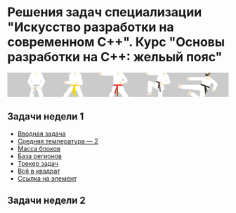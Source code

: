 # Решения задач специализации "Искусство разработки на современном С++". Курс "Основы разработки на С++: жельый пояс"
![belt.jpg](https://github.com/BilyalovE/White-belt/blob/master/Week%201/belt.jpg)


## Задачи недели 1

* [Вводная задача](https://github.com/BilyalovE/White-belt/blob/master/Week%201/Tasks/Task%20(1).md) 
* [Средняя температура — 2](https://github.com/BilyalovE/White-belt/blob/master/Week%201/Tasks/Task%20(1).md)  
* [Масса блоков](https://github.com/BilyalovE/White-belt/blob/master/Week%201/Tasks/Task%20(2).md)
* [База регионов](https://github.com/BilyalovE/White-belt/blob/master/Week%201/Tasks/Task%20(2).md)
* [Трекер задач](https://github.com/BilyalovE/White-belt/blob/master/Week%201/Tasks/Task%20(2).md)
* [Всё в квадрат](https://github.com/BilyalovE/White-belt/blob/master/Week%201/Tasks/Task%20(3).md)
* [Ссылка на элемент](https://github.com/BilyalovE/White-belt/blob/master/Week%201/Tasks/Task%20(4).md)

## Задачи недели 2


